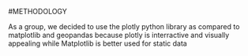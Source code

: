 #METHODOLOGY

As a group, we decided to use the plotly python library as compared to matplotlib and geopandas because plotly is interractive and visually appealing while Matplotlib is better used for static data
